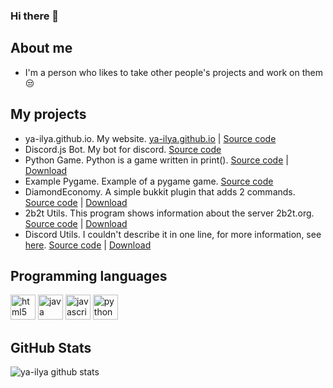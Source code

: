 ### Hi there 👋

## About me
- I'm a person who likes to take other people's projects and work on them 😒
## My projects
-  ya-ilya.github.io. My website. [ya-ilya.github.io](https://ya-ilya.github.io) | [Source code](https://github.com/ya-ilya/ya-ilya.github.io)
-  Discord.js Bot. My bot for discord. [Source code](https://github.com/ya-ilya/ya-ilya_bot)
-  Python Game. Python is a game written in print(). [Source code](https://github.com/ya-ilya/python-game) | [Download](https://github.com/ya-ilya/python-game/archive/second_pre-release-1.0.zip)
-  Example Pygame. Example of a pygame game. [Source code](https://github.com/ya-ilya/example-pygame)
-  DiamondEconomy. A simple bukkit plugin that adds 2 commands. [Source code](https://github.com/ya-ilya/DiamondEconomy) | [Download](https://github.com/ya-ilya/DiamondEconomy/releases/download/1.0/DiamondEconomy.jar)
-  2b2t Utils. This program shows information about the server 2b2t.org. [Source code](https://github.com/ya-ilya/2b2t-utils) | [Download](https://github.com/ya-ilya/2b2t-utils/releases/download/1.0/2b2tutils.zip)
-  Discord Utils. I couldn't describe it in one line, for more information, see [here](https://github.com/ya-ilya/discord-utils). [Source code](https://github.com/ya-ilya/discord-utils) | [Download](https://github.com/ya-ilya/discord-utils/archive/1.1.zip) <br> 
## Programming languages
<p align="left"><img src="https://devicons.github.io/devicon/devicon.git/icons/html5/html5-original-wordmark.svg" alt="html5" width="40" height="40"/> <img src="https://devicons.github.io/devicon/devicon.git/icons/java/java-original-wordmark.svg" alt="java" width="40" height="40"/> <img src="https://devicons.github.io/devicon/devicon.git/icons/javascript/javascript-original.svg" alt="javascript" width="40" height="40"/> <img src="https://devicons.github.io/devicon/devicon.git/icons/python/python-original.svg" alt="python" width="40" height="40"/></p>

## GitHub Stats

![ya-ilya github stats](https://github-readme-stats.vercel.app/api?username=ya-ilya)
